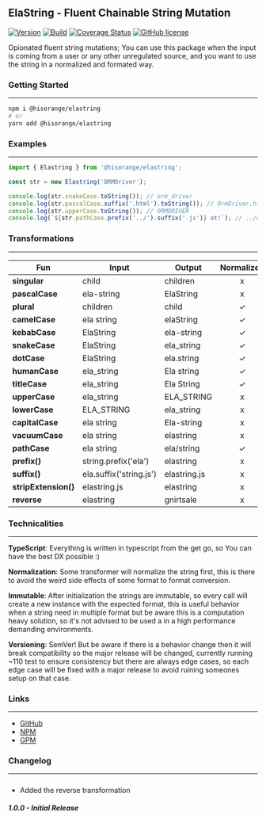 ## ElaString - Fluent Chainable String Mutation

[![Version](https://badge.fury.io/gh/hisorange%2Felastring.svg)](https://badge.fury.io/gh/hisorange%2Felastring)
[![Build](https://github.com/hisorange/elastring/actions/workflows/ci.yml/badge.svg?branch=main)](https://github.com/hisorange/elastring/actions/workflows/ci.yml)
[![Coverage Status](https://coveralls.io/repos/github/hisorange/elastring/badge.svg)](https://coveralls.io/github/hisorange/elastring)
[![GitHub license](https://img.shields.io/github/license/hisorange/elastring)](https://github.com/hisorange/elastring/blob/main/LICENSE)

Opionated fluent string mutations; You can use this package when the input is coming from a user or any other unregulated source, and you want to use the string in a normalized and formated way.

### Getting Started

---

```sh
npm i @hisorange/elastring
# or
yarn add @hisorange/elastring
```

### Examples

---

```ts
import { Elastring } from '@hisorange/elastring';

const str = new Elastring('ORMDriver');

console.log(str.snakeCase.toString()); // orm_driver
console.log(str.pascalCase.suffix('.html').toString()); // OrmDriver.html
console.log(str.upperCase.toString()); // ORMDRIVER
console.log(`${str.pathCase.prefix('../').suffix('.js')} at!`); // ../orm/driver.js at!
```

### Transformations

---

| Fun                  | Input                   | Output       | Normalized |
| -------------------- | ----------------------- | ------------ | :--------: |
| **singular**         | child                   | children     |     x      |
| **pascalCase**       | ela-string              | ElaString    |     x      |
| **plural**           | children                | child        |     ✓      |
| **camelCase**        | ela string              | elaString    |     ✓      |
| **kebabCase**        | ElaString               | ela-string   |     ✓      |
| **snakeCase**        | ElaString               | ela_string   |     ✓      |
| **dotCase**          | ElaString               | ela.string   |     ✓      |
| **humanCase**        | ela_string              | Ela string   |     ✓      |
| **titleCase**        | ela_string              | Ela String   |     ✓      |
| **upperCase**        | ela_string              | ELA_STRING   |     x      |
| **lowerCase**        | ELA_STRING              | ela_string   |     x      |
| **capitalCase**      | ela string              | Ela-string   |     x      |
| **vacuumCase**       | ela string              | elastring    |     x      |
| **pathCase**         | ela string              | ela/string   |     ✓      |
| **prefix()**         | string.prefix('ela')    | elastring    |     x      |
| **suffix()**         | ela.suffix('string.js') | elastring.js |     x      |
| **stripExtension()** | elastring.js            | elastring    |     x      |
| **reverse**          | elastring               | gnirtsale    |     x      |

### Technicalities

---

**TypeScript**: Everything is written in typescript from the get go, so You can have the best DX possible :)

**Normalization**: Some transformer will normalize the string first, this is there to avoid the weird side effects of some format to format conversion.

**Immutable**: After initialization the strings are immutable, so every call will create a new instance with the expected format, this is useful behavior when a string need in multiple format but be aware this is a computation heavy solution, so it's not advised to be used a in a high performance demanding environments.

**Versioning**: SemVer! But be aware if there is a behavior change then it will break compatibility so the major release will be changed, currently running ~110 test to ensure consistency but there are always edge cases, so each edge case will be fixed with a major release to avoid ruining someones setup on that case.

### Links

---

- [GitHub](https://github.com/hisorange/elastring)
- [NPM](https://www.npmjs.com/package/@hisorange/elastring)
- [GPM](https://github.com/hisorange/elastring/packages/907960)

### Changelog

---

#####

- Added the reverse transformation

##### 1.0.0 - Initial Release
